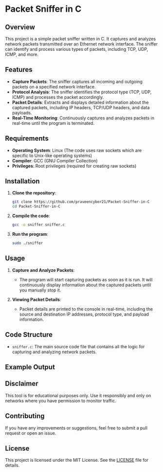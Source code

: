 # Packet Sniffer in C

## Overview

This project is a simple packet sniffer written in C. It captures and analyzes network packets transmitted over an Ethernet network interface. The sniffer can identify and process various types of packets, including TCP, UDP, ICMP, and more.

## Features

- **Capture Packets**: The sniffer captures all incoming and outgoing packets on a specified network interface.
- **Protocol Analysis**: The sniffer identifies the protocol type (TCP, UDP, ICMP) and processes the packet accordingly.
- **Packet Details**: Extracts and displays detailed information about the captured packets, including IP headers, TCP/UDP headers, and data payloads.
- **Real-Time Monitoring**: Continuously captures and analyzes packets in real-time until the program is terminated.

## Requirements

- **Operating System**: Linux (The code uses raw sockets which are specific to Unix-like operating systems)
- **Compiler**: GCC (GNU Compiler Collection)
- **Privileges**: Root privileges (required for creating raw sockets)

## Installation

1. **Clone the repository**:
   ```bash
   git clone https://github.com/praveencyber21/Packet-Sniffer-in-C
   cd Packet-Sniffer-in-C
   ```

2. **Compile the code**:
   ```bash
   gcc -o sniffer sniffer.c
   ```

3. **Run the program**:
   ```bash
   sudo ./sniffer
   ```

## Usage

1. **Capture and Analyze Packets**:
   - The program will start capturing packets as soon as it is run. It will continuously display information about the captured packets until you manually stop it.

2. **Viewing Packet Details**:
   - Packet details are printed to the console in real-time, including the source and destination IP addresses, protocol type, and payload information.

## Code Structure

- `sniffer.c`: The main source code file that contains all the logic for capturing and analyzing network packets.

## Example Output


## Disclaimer

This tool is for educational purposes only. Use it responsibly and only on networks where you have permission to monitor traffic.

## Contributing

If you have any improvements or suggestions, feel free to submit a pull request or open an issue.

## License

This project is licensed under the MIT License. See the [LICENSE](LICENSE) file for details.





